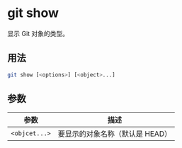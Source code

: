 # git show

显示 Git 对象的类型。

## 用法

```sh
git show [<options>] [<object>...]
```

## 参数

| 参数          | 描述                            |
| ------------- | ------------------------------- |
| `<objcet...>` | 要显示的对象名称（默认是 HEAD） |
